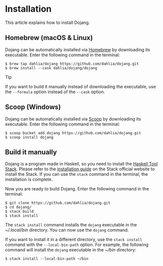 Installation
============

This article explains how to install Dojang.


Homebrew (macOS & Linux)
------------------------

Dojang can be automatically installed via [Homebrew] by downloading its
executable.  Enter the following command in the terminal:

~~~~ console
$ brew tap dahlia/dojang https://github.com/dahlia/dojang.git
$ brew install --cask dahlia/dojang/dojang
~~~~

> [!TIP]
>
> If you want to build it manually instead of downloading the executable,
> use the `--formula` option instead of the `--cask` option.

[Homebrew]: https://brew.sh/


Scoop (Windows)
---------------

Dojang can be automatically installed via [Scoop] by downloading its executable.
Enter the following command in the terminal:

~~~~ console
$ scoop bucket add dojang https://github.com/dahlia/dojang.git
$ scoop install dojang
~~~~

[Scoop]: https://scoop.sh/


Build it manually
-----------------

Dojang is a program made in Haskell, so you need to install the [Haskell Tool
Stack].  Please refer to the [installation guide][1] on the Stack official
website to install the Stack.  If you can use the `stack` command in
the terminal, the installation is complete.

Now you are ready to build Dojang.  Enter the following command in the terminal:

~~~~ console
$ git clone https://github.com/dahlia/dojang.git
$ cd dojang/
$ stack build
$ stack install
~~~~

The `stack install` command installs the `dojang` executable in
the *~/.local/bin* directory.  You can now use the `dojang` command.

If you want to install it in a different directory, use the `stack install`
command with the `--local-bin-path` option. For example, the following command
will install the `dojang` executable in the *~/bin* directory:

~~~~ console
$ stack install --local-bin-path ~/bin
~~~~

[Haskell Tool Stack]: https://haskellstack.org/
[1]: https://docs.haskellstack.org/en/stable/install_and_upgrade/
